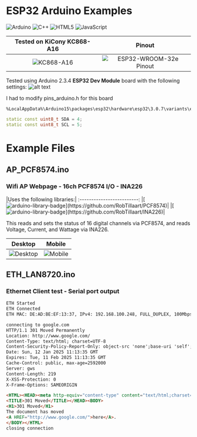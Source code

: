 # ESP32 Arduino Examples
![Arduino](https://img.shields.io/badge/-Arduino-00979D?style=for-the-badge&logo=Arduino&logoColor=white)  ![C++](https://img.shields.io/badge/c++-%2300599C.svg?style=for-the-badge&logo=c%2B%2B&logoColor=white) ![HTML5](https://img.shields.io/badge/html5-%23E34F26.svg?style=for-the-badge&logo=html5&logoColor=white) ![JavaScript](https://img.shields.io/badge/javascript-%23323330.svg?style=for-the-badge&logo=javascript&logoColor=%23F7DF1E)

Tested on KiCony KC868-A16 | Pinout
:-------------------------:|:-------------------------:
![KC868-A16](https://github.com/user-attachments/assets/9053a999-cb6e-4c21-93d5-177785851ad7)|![ESP32-WROOM-32e Pinout](https://github.com/user-attachments/assets/a5f06755-1bcb-472d-89d0-6c821c5ebba6)

Tested using Arduino 2.3.4 **ESP32 Dev Module** board with the following settings:
![alt text](https://github.com/user-attachments/assets/11c2dcfe-1d54-4f9c-a2fb-3b92e104409e)

I had to modify pins_arduino.h for this board

```
%LocalAppData%\Arduino15\packages\esp32\hardware\esp32\3.0.7\variants\esp32\pins_arduino.h
```
```C++
static const uint8_t SDA = 4;
static const uint8_t SCL = 5;
```

# Example Files

## AP_PCF8574.ino
### Wifi AP Webpage - 16ch PCF8574 I/O - INA226


|Uses the following libraries:|
:-------------------------:
|[![arduino-library-badge](https://www.ardu-badge.com/badge/PCF8574.svg?)](https://github.com/RobTillaart/PCF8574)|
|[![arduino-library-badge](https://www.ardu-badge.com/badge/INA226.svg?)](https://github.com/RobTillaart/INA226)|




This reads and sets the status of 16 digital channels via PCF8574, and reads Voltage, Current, and Wattage via INA226.

Desktop             |  Mobile
:-------------------------:|:-------------------------:
![Desktop](https://github.com/user-attachments/assets/03666ce1-3bb0-40e0-b69b-059ed6c98f5e)|![Mobile](https://github.com/user-attachments/assets/35dd440d-15e9-4c7d-805d-9d4a7f9a2313)

## ETH_LAN8720.ino
### Ethernet Client test - Serial port output

```HTML
ETH Started
ETH Connected
ETH MAC: DE:AD:BE:EF:13:37, IPv4: 192.168.100.248, FULL_DUPLEX, 100Mbps

connecting to google.com
HTTP/1.1 301 Moved Permanently
Location: http://www.google.com/
Content-Type: text/html; charset=UTF-8
Content-Security-Policy-Report-Only: object-src 'none';base-uri 'self';script-src 'nonce-00000000000000000000' 'strict-dynamic' 'report-sample' 'unsafe-eval' 'unsafe-inline' https: http:;report-uri https://csp.withgoogle.com/csp/gws/other-hp
Date: Sun, 12 Jan 2025 11:13:35 GMT
Expires: Tue, 11 Feb 2025 11:13:35 GMT
Cache-Control: public, max-age=2592000
Server: gws
Content-Length: 219
X-XSS-Protection: 0
X-Frame-Options: SAMEORIGIN

<HTML><HEAD><meta http-equiv="content-type" content="text/html;charset=utf-8">
<TITLE>301 Moved</TITLE></HEAD><BODY>
<H1>301 Moved</H1>
The document has moved
<A HREF="http://www.google.com/">here</A>.
</BODY></HTML>
closing connection
```
